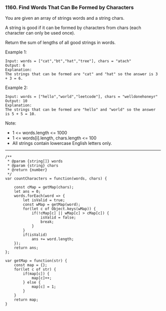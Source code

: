 ### 1160. Find Words That Can Be Formed by Characters

You are given an array of strings words and a string chars.

A string is good if it can be formed by characters from chars (each character can only be used once).

Return the sum of lengths of all good strings in words.

 

Example 1:
```
Input: words = ["cat","bt","hat","tree"], chars = "atach"
Output: 6
Explanation: 
The strings that can be formed are "cat" and "hat" so the answer is 3 + 3 = 6.
```

Example 2:
```
Input: words = ["hello","world","leetcode"], chars = "welldonehoneyr"
Output: 10
Explanation: 
The strings that can be formed are "hello" and "world" so the answer is 5 + 5 = 10.
```

Note:

* 1 <= words.length <= 1000
* 1 <= words[i].length, chars.length <= 100
* All strings contain lowercase English letters only.

---
```
/**
 * @param {string[]} words
 * @param {string} chars
 * @return {number}
 */
var countCharacters = function(words, chars) {
    
    const cMap = getMap(chars);
    let ans = 0;
    words.forEach(word => {
        let isValid = true;
        const wMap = getMap(word);
        for(let c of Object.keys(wMap)) {
            if(!cMap[c] || wMap[c] > cMap[c]) {
                isValid = false;
                break;
            }
        }
        if(isValid)
            ans += word.length;
    });
    return ans;
};

var getMap = function(str) {
    const map = {};
    for(let c of str) {
        if(map[c]) {
            map[c]++;
        } else {
            map[c] = 1;
        }
    }
    return map;
}
```
